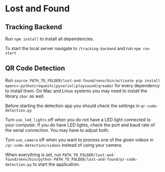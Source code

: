 # Lost and Found

## Tracking Backend
Run `npm install` to install all dependencies. 

To start the local server navigate to `/tracking-backend` and run `npm run start`

## QR Code Detection
Run `source PATH_TO_FOLDER/lost-and-found/venv/bin/activate pip install opencv-python|requests|pyserial|playsound|qreader` for every dependency to install them.
On Mac and Linux systems you may need to install the library `zbar` as well. 


Before starting the detection app you should check the settings in `qr-code-detection.py`

Turn `use_led_lights` off when you do not have a LED light connected to your computer.
If you do have LED lights, check the port and baud rate of the serial connection. You may have to adjust both. 

Turn `use_camera` off when you want to process one of the given videos in `/qr-code-detection/videos` instead of using your camera.


When everything is set, run `PATH_TO_FOLDER/lost-and-found/venv/bin/python PATH_TO_FOLDER/lost-and-found/qr-code-detection.py` to start the application. 
